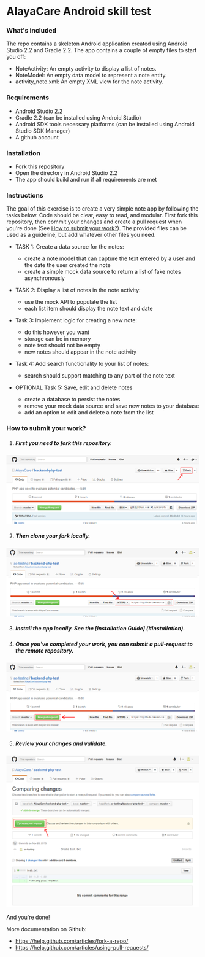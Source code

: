AlayaCare Android skill test
=============================


### What's included
The repo contains a skeleton Android application created using Android Studio 2.2 and Gradle 2.2. The app contains a couple of empty files to start you off:
* NoteActivity: An empty activity to display a list of notes. 
* NoteModel: An empty data model to represent a note entity. 
* activity_note.xml: An empty XML view for the note activity. 

### Requirements
* Android Studio 2.2
* Gradle 2.2 (can be installed using Android Studio)
* Android SDK tools necessary platforms (can be installed using Android Studio SDK Manager)
* A github account

### Installation
* Fork this repository
* Open the directory in Android Studio 2.2
* The app should build and run if all requirements are met

### Instructions
The goal of this exercise is to create a very simple note app by following the tasks below. 
Code should be clear, easy to read, and modular. 
First fork this repository, then commit your changes and create a pull request when you're done (See [How to submit your work?](#how-to-submit-your-work)).
The provided files can be used as a guideline, but add whatever other files you need.

* TASK 1: Create a data source for the notes:
  * create a note model that can capture the text entered by a user and the date the user created the note
  * create a simple mock data source to return a list of fake notes asynchronously

* TASK 2: Display a list of notes in the note activity:
  * use the mock API to populate the list
  * each list item should display the note text and date

* Task 3: Implement logic for creating a new note:
  * do this however you want
  * storage can be in memory 
  * note text should not be empty
  * new notes should appear in the note activity

* Task 4: Add search functionality to your list of notes:
  * search should support matching to any part of the note text

* OPTIONAL Task 5: Save, edit and delete notes
  * create a database to persist the notes
  * remove your mock data source and save new notes to your database
  * add an option to edit and delete a note from the list


### How to submit your work?

1. ##### First you need to fork this repository.
![Forking a repo](/web/img/fork.png?raw=true "Forking a repo")

2. ##### Then clone your fork locally.
![Cloning a repo](/web/img/clone.png?raw=true "Cloning a repo")

3. ##### Install the app locally. See the [Installation Guide] (#Installation).

4. ##### Once you've completed your work, you can submit a pull-request to the remote repository.
![ a Pull Request](/web/img/pull-request.png?raw=true "Creating a Pull Request")

5. ##### Review your changes and validate.
![Validating a Pull Request](/web/img/pull-request-review.png?raw=true "Validating a Pull Request")



And you're done!


More documentation on Github:
* https://help.github.com/articles/fork-a-repo/
* https://help.github.com/articles/using-pull-requests/
